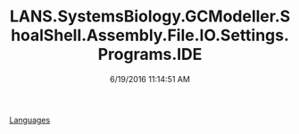 ﻿---
title: LANS.SystemsBiology.GCModeller.ShoalShell.Assembly.File.IO.Settings.Programs.IDE
date: 6/19/2016 11:14:51 AM
---

[Languages](T-LANS.SystemsBiology.GCModeller.ShoalShell.Assembly.File.IO.Settings.Programs.IDE.Languages.html)
